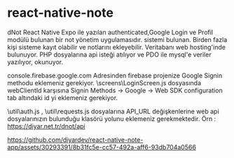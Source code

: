 # react-native-note
dNot React Native Expo ile yazılan authenticated,Google Login ve Profil modülü bulunan bir not yönetim uygulamasıdır. sistemi bulunan. Birden fazla kişi sisteme kayıt olabilir ve notlarını ekleyebilir. Veritabanı web hosting'inde bulunuyor. PHP dosyalarına  api isteği atılıyor ve  PDO ile mysql'e veriler yazılıyor, okunuyor. 

console.firebase.google.com  Adresinden firebase projenize Google Signin methodu eklemeniz gerekiyor. \screens\LoginScreen.js  dosyasında webClientId karşısına Signin Methods ->  Google -> Web SDK configuration tab altındaki id yi eklemeniz gerekiyor.


\util\auth.js   , \util\requests.js  dosyalarına API_URL değişkenlerine web api dosyalarınızın bulunduğu klasörü yolunu eklemeniz gerekmektedir. Örn : https://diyar.net.tr/dnot/api




https://github.com/diyardev/react-native-note-app/assets/30293391/8b31fc5e-cc57-492a-aff6-93db704a0566

